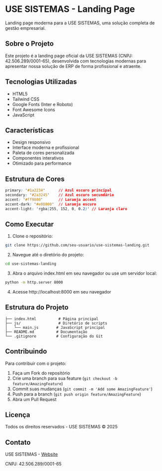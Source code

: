 # USE SISTEMAS - Landing Page

Landing page moderna para a USE SISTEMAS, uma solução completa de gestão empresarial.

## Sobre o Projeto

Este projeto é a landing page oficial da USE SISTEMAS (CNPJ: 42.506.289/0001-65), desenvolvida com tecnologias modernas para apresentar nossa solução de ERP de forma profissional e atraente.

## Tecnologias Utilizadas

- HTML5
- Tailwind CSS
- Google Fonts (Inter e Roboto)
- Font Awesome Icons
- JavaScript

## Características

- Design responsivo
- Interface moderna e profissional
- Paleta de cores personalizada
- Componentes interativos
- Otimizado para performance

## Estrutura de Cores

```css
primary: '#1a2234'      // Azul escuro principal
secondary: '#2a3245'    // Azul escuro secundário
accent: '#ff9800'       // Laranja accent
accent-dark: '#e08800'  // Laranja escuro
accent-light: 'rgba(255, 152, 0, 0.2)' // Laranja claro
```

## Como Executar

1. Clone o repositório:
```bash
git clone https://github.com/seu-usuario/use-sistemas-landing.git
```

2. Navegue até o diretório do projeto:
```bash
cd use-sistemas-landing
```

3. Abra o arquivo index.html em seu navegador ou use um servidor local:
```bash
python -m http.server 8000
```

4. Acesse http://localhost:8000 em seu navegador

## Estrutura do Projeto

```
├── index.html          # Página principal
├── js/                 # Diretório de scripts
│   └── main.js        # JavaScript principal
├── README.md          # Documentação
└── .gitignore         # Configuração do Git
```

## Contribuindo

Para contribuir com o projeto:

1. Faça um Fork do repositório
2. Crie uma branch para sua feature (`git checkout -b feature/AmazingFeature`)
3. Commit suas mudanças (`git commit -m 'Add some AmazingFeature'`)
4. Push para a branch (`git push origin feature/AmazingFeature`)
5. Abra um Pull Request

## Licença

Todos os direitos reservados - USE SISTEMAS © 2025

## Contato

USE SISTEMAS - [Website](https://usesistemas.com.br)

CNPJ: 42.506.289/0001-65
